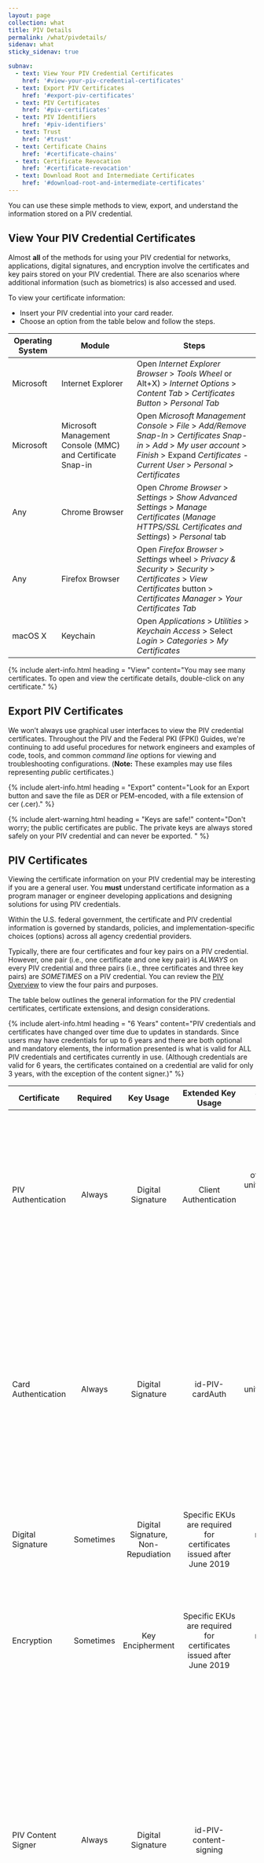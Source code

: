 ```yaml
---
layout: page
collection: what
title: PIV Details
permalink: /what/pivdetails/
sidenav: what
sticky_sidenav: true

subnav:
  - text: View Your PIV Credential Certificates
    href: '#view-your-piv-credential-certificates'
  - text: Export PIV Certificates
    href: '#export-piv-certificates'
  - text: PIV Certificates
    href: '#piv-certificates'
  - text: PIV Identifiers
    href: '#piv-identifiers'
  - text: Trust
    href: '#trust'
  - text: Certificate Chains
    href: '#certificate-chains'
  - text: Certificate Revocation
    href: '#certificate-revocation'
  - text: Download Root and Intermediate Certificates
    href: '#download-root-and-intermediate-certificates'
---
```


You can use these simple methods to view, export, and understand the information stored on a PIV credential.

## View Your PIV Credential Certificates

Almost **all** of the methods for using your PIV credential for networks, applications, digital signatures, and encryption involve the certificates and key pairs stored on your PIV credential.  There are also scenarios where additional information (such as biometrics) is also accessed and used. 

To view your certificate information:

- Insert your PIV credential into your card reader.
- Choose an option from the table below and follow the steps.

| Operating System     | Module   | Steps |
| -------------             |----|----|
| Microsoft   | Internet Explorer  | Open _Internet Explorer Browser_ > _Tools Wheel_ or Alt+X) > _Internet Options_ > _Content Tab_ > _Certificates Button_ > _Personal Tab_  |
| Microsoft       | Microsoft Management Console (MMC) and Certificate Snap-in  |  Open _Microsoft Management Console_ > _File_ > _Add/Remove Snap-In_ > _Certificates Snap-in_ > _Add_ > _My user account_ > _Finish_ > Expand _Certificates - Current User_ > _Personal_ > _Certificates_   |
| Any   | Chrome Browser  | Open _Chrome Browser_ > _Settings_ > _Show Advanced Settings_ > _Manage Certificates_ (_Manage HTTPS/SSL Certificates and Settings_)  > _Personal_ tab  |
| Any   | Firefox Browser  | Open _Firefox Browser_ > _Settings_ wheel > _Privacy & Security_ > _Security_ > _Certificates_ > _View Certificates_ button > _Certificates Manager_ > _Your Certificates Tab_
| macOS X   | Keychain  | Open _Applications_ > _Utilities_ > _Keychain Access_ > Select _Login_ > _Categories_ > _My Certificates_  |

{% include alert-info.html heading = "View" content="You may see many certificates.  To open and view the certificate details, double-click on any certificate." %}

## Export PIV Certificates

We won’t always use graphical user interfaces to view the PIV credential certificates. Throughout the PIV and the Federal PKI (FPKI) Guides, we're continuing to add useful procedures for network engineers and examples of code, tools, and common _command line_ options for viewing and troubleshooting configurations.  (**Note:** These examples may use files representing _public_ certificates.)

{% include alert-info.html heading = "Export" content="Look for an Export button and save the file as DER or PEM-encoded, with a file extension of cer (.cer)." %}

{% include alert-warning.html heading = "Keys are safe!" content="Don't worry; the public certificates are public. The private keys are always stored safely on your PIV credential and can never be exported. " %}

## PIV Certificates

Viewing the certificate information on your PIV credential may be interesting if you are a general user.  You **must** understand certificate information as a program manager or engineer developing applications and designing solutions for using PIV credentials.

Within the U.S. federal government, the certificate and PIV credential information is governed by standards, policies, and implementation-specific choices (options) across all agency credential providers.

Typically, there are four certificates and four key pairs on a PIV credential.  However, one pair (i.e., one certificate and one key pair) is *ALWAYS* on every PIV credential and three pairs (i.e., three certificates and three key pairs) are *SOMETIMES* on a PIV credential.  You can review the [PIV Overview](/what/services/#physical-features) to view the four pairs and purposes.

The table below outlines the general information for the PIV credential certificates, certificate extensions, and design considerations. 

{% include alert-info.html heading = "6 Years" content="PIV credentials and certificates have changed over time due to updates in standards.  Since users may have credentials for up to 6 years and there are both optional and mandatory elements, the information presented is what is valid for ALL PIV credentials and certificates currently in use. (Although credentials are valid for 6 years, the certificates contained on a credential are valid for only 3 years, with the exception of the content signer.)" %}

| Certificate              | Required  | Key Usage | Extended Key Usage  | Subject Alternative Name | Design Considerations |
| -------------            |:----:      |:----:               |:----:               |:----:|  ----|
| PIV Authentication | Always | Digital Signature | Client Authentication | otherName = FASC-N;<br> uniformResourceIdentifier = UUID;<br>Principal Name = _prefix_@_suffix_  | Principal Name values are **not** required by policy to be present in all Subject Alternative Name extensions. The Card UUID may also commonly be referred to as the Global Unique Identifier (GUID). |
| Card Authentication | Always | Digital Signature | id-PIV-cardAuth |  Name = FASC-N; <br>uniformResourceIdentifier = UUID|   Card Authentication must be included in new and replacement PIV credentials issued after August 2014; it is not expected that **all** PIV credentials will have Card Authentication certificates until September 2019. The Card UUID may also commonly be referred to as the GUID. |
| Digital Signature | Sometimes | Digital Signature, Non-Repudiation | Specific EKUs are required for certificates issued after June 2019 | rfc822name = email address | Email address is **not** required by policy. Email address may be multivalued attributes and include email aliases. |
| Encryption |Sometimes | Key Encipherment | Specific EKUs are required for certificates issued after June 2019 | rfc822name = email address | Email address is **not** required by policy. Encryption certificates that represent available, retired encryption key pairs may exist, depending on the PIV issuer. |
| PIV Content Signer  | Always  | Digital Signature  | id-PIV-content-signing  | N/A  | The PIV content signer ensures the integrity of the digital information stored on the card. Physical Access Control Systems (PACS) are the primary relying party for these certificates. This certificate is unavailable in most logical trust stores, but users can leverage the [Card Conformance Tool (CCT]({{site.baseurl}}/fpki/tools/cct/) if they would like to extract and view the PIV content signing certificate.  |

**Additional useful information:**

-   All key pairs for users are 2048-bit (RSA) keys.
-   All certificates issued and certified as _PIV_ are SHA-256 signed.
-   If you are working with _Common Access Cards_, you may still encounter SHA-1-signed certificates and might _not_ see a Card Authentication certificate.
-   There has been testing in some infrastructures to migrate to Elliptic Curve Cryptography (ECC), but there are no ECC certificates for users in production as of the date of this guide.
-   There has been testing in some infrastructures to migrate to 3072-bit (RSA) certificates, but there are no 3072-bit certificates for users in production as of the date of this guide.

In-depth details on the certificate profiles are contained in the current and historical Federal Public Key Infrastructure (FPKI) policy documents. The most recent policy and certificate profile documents may be found on IDManagement.gov's [FPKI Policy and Compliance Audit]({{site.baseurl}}/who/fpkiaudit/){:target="_blank"}{:rel="noopener noreferrer"} page.

<!-- from  https://playbooks.idmanagement.gov/piv/identifiers/ -->

## PIV Identifiers

In applications including network domains, you will associate the PIV credential with your accounts.  This process is not unique to PIV credentials and usage; it is a general concept that occurs in many applications, including your personal email accounts, your bank accounts, or your favorite social media app.  

{% include alert-info.html content="Associating a credential with an account is called account linking." %}

_Identifiers_ are the values in credentials that are used for account linking.  We focus on the **PIV Authentication** certificate and identifiers in this section to help you understand the options and design and implement solutions for using PIV to authenticate to networks and applications. For more information on account linking, see [Account Linking]({{site.baseurl}}/how/account-linking/){:target="_blank"}{:rel="noopener noreferrer"} .

The table below outlines identifiers available in the PIV Authentication certificate and design considerations for implementations.

| Identifiers              | Considerations |
| -------------            |----            |
| Subject      |  Unique for every person _within the same agency_; value does not change when a user receives a new, replaced, or updated PIV credential _within the same agency_. |
| Issuer and Subject      | Unique for every person; value does not change when a user receives a new, replaced, or updated PIV credential _within the same agency_. |
| Issuer and Serial Number   | Unique for every person and certificate; value changes when a user receives a new, replaced, or updated PIV credential. |
| Subject Key Identifier  | Unique for every person and certificate; value changes when a user receives a new, replaced, or updated PIV credential. |
| SHA-1 Hash of Public Key  | Value changes when a user receives a new, replaced, or updated PIV credential; commonly referred to as the _thumbprint_ of the certificate. |
| Federal Agency Smart Card Number (FASC-N)   | It is not recommended to use the FASC-N as an identifier; unique for every credential _only within the U.S. federal Executive Branch agencies_; no uniqueness for PIV credentials issued by Legislative or Judicial Branch agencies, state, local, tribal, territories, partners, or any credentials certified as PIV-Interoperable or _PIV-I_; value changes when a user receives a new, replaced, or updated PIV credential; legacy definition and usage supported building access control systems as outlined in [Technical Implementation Guidance: Smart Card Enabled Physical Access Control Systems)]({{site.baseurl}}/docs/pacs-tig-scepacs.pdf){:target="_blank"}{:rel="noopener noreferrer"} (PDF, 2005). |
| Card Universal Unique Identifier (UUID)      |   Unique for every person and credential; value changes when a user receives a new, replaced, or updated PIV credential; Card UUID value is only required to be present for new or replacement PIV credentials issued after August 2014; may also commonly be referred to as the Global Unique Identifier (GUID). |
| User Principal Name in _Subject Alternate Name_   |  Not required to be included in all PIV Authentication certificates; not recommended for use as an identifier to achieve full interoperability for networks or applications; commonly used for enterprise smart card logon / network authentication in _legacy_ implementations. |

For all items referencing an _agency_ in the table, you should consider the reference as the small organizational unit.  For example, a user who switches between one component in a large agency to another component may receive a new Subject Name when the user requires a replacement PIV credential.

{% include alert-warning.html heading="Organization Specific Identifiers" content="Multiple departments and agencies leverage a persistent, internal unique identifier. For example, the Department of Defense uses a unique 10-digit identifier called the Electronic Data Interchange Personal Identifier or EDIPI. The Department of Homeland Security and the Department of Health and Human Services leverage a similar persistent lifetime identifier for their identities. Note that these identifiers are unique within the systems that generate them. There is a risk of collision when leveraging these identifiers in external systems." %}

<!-- from   -->

Two common questions about PIV are: "What are all these certificates, and how do I configure my applications to use them?"  Answering these questions involves explaining trust, certificate chains, and revocation.  

If you are looking for the root certificates, you can quickly [jump to the end of the page](#download-root-and-intermediate-certificates) for instructions.

## Trust
Identity certificates are issued and digitally signed by a _certification authority (CA)_.  The _CA_ that signed your PIV certificates is called an _**intermediate** CA_ because it was issued a certificate by another _CA_.  This process of issuing and signing continues until there is one  _CA_ that is called the _**root** CA_.

The full process of proving identity when issuing the certificates, auditing the certification authorities, and the cryptographic protections of the digital signatures establish the basis of trust for PIV credentials and certificates.

<img src="{{site.baseurl}}/assets/piv/trust_identity_certificates.png" alt="Example of an identity certificate with intermediate and root." width="506" height="269">

For the federal government Executive Branch agencies, there is one root CA named _Federal Common Policy Certificate Authority G2 (FCPCAG2 or COMMON)_ and there are dozens of intermediate CAs.  The federal government has also established trust with other CAs that serve business communities, state and local government communities, and international government communities.

The participating CAs are subject to policies, processes, and auditing collectively referred to as the [*Federal Public Key Infrastructure (FPKI)*]({{site.baseurl}}/who/fpkiaudit/){:target="_blank"}{:rel="noopener noreferrer"}

The [FPKI Graph]({{site.baseurl}}/fpki/tools/fpkigraph/){:target="_blank"}{:rel="noopener noreferrer"} is an interactive chart of the Federal Public Key Infrastructure CAs, including cross-certified business communities.


## Certificate Chains
To digitally trust YOU and your PIV credential certificates, the workstations, servers, applications, and network domains will be configured. Understanding and managing certificate chains are one of the methods to configure trust.

The certificate chain includes the intermediate CA certificates and the Federal Common Policy Certification Authority G2 (COMMON) root certificate.

<img src="{{site.baseurl}}/assets/piv/certificate_chains.png" alt="Example of a PIV certificate chain to Common." width="506" height="268">

{% include alert-info.html heading = "Federal PKI Person Root - COMMON" content="The Federal Common Policy Certification Authority G2 (COMMON) root certificate is included in Adobe trust stores by default.  It is not included by default in Microsoft, Apple, Mozilla, Java, all mobile device operating systems, or Linux based operating systems." %}

If you are an engineer working on implementing PIV authentication, you may need to download and install the root certificate (COMMON) for your workstations, servers, applications and network domains.

Many applications may require intermediate certificates to successfully trust ALL PIV credentials and may not support the automatic retrieval of certificate chains.  You should consider the possible unintended consequences of installing intermediate certificates which _only_ represent intermediate certificate chains for your agency users.  You may want to be able to trust all PIV credentials from agencies and credentials from our trusted partners.  It is increasingly more common for users from other agencies or partners to _authenticate_ to your networks or applications; this usage is the foundation of PIV to promote trust, interoperability, authentication, and efficiency across the U.S. federal government.  

General recommendations for trust and certificate chain management include:

- COMMON should be used as the trusted root CA.
- Management of root and intermediate CA certificates and distribution to network domains, workstations, servers and applications should be managed with group policy objects, secure automated distributions mechanisms, and enterprise policies and procedures to ensure updates are managed effectively.
- NIST published an [Information Technology Laboratory (ITL) bulletin](http://csrc.nist.gov/publications/nistbul/july-2012_itl-bulletin.pdf){:target="_blank"}{:rel="noopener noreferrer"} in July 2012 which includes general practices to consider.

Installation of the trusted root certificate and intermediate certificates is dependent upon operating systems and applications. Instructions for [downloading certificates](#download-root-and-intermediate-certificates) are at the end of this page.

## Certificate Revocation
Revocation is the process and technology used to identify a certificate as no longer valid—to tell computers and applications _"do not trust this certificate anymore."_

PIV credential certificates will be _revoked_ when a user terminates employment or a contract with an agency, is issued a new credential, is issued an updated PIV credential, or has a lost, stolen, or damaged PIV credential.  The revocation of PIV credential certificates occurs with the PIV credential issuer and CA.

There are two protocols available to verify if a PIV credential certificate has been revoked:

- Online Certificate Status Protocol (OCSP)
- Certificate Revocation Lists (CRLs)

Some implementations also validate whether the intermediate CA certificates have been _revoked_.  While revocation of an intermediate CA certificate does not occur often, it is a safeguard in place and each intermediate CA and COMMON also publishes CRLs for the certificates signed next in the chain.   

The table below outlines general information on each protocol, the certificate extension that contains the reference, and design considerations.

| Type | Certificate Extension | Protocol (Port) | Considerations|
| ----- | -------| -------| ------|
| OCSP | Authority Information Access | HTTP (80) | All PIV certificates have OCSP references and OCSP responder web services which are Internet accessible and provided by the issuing CA. Intermediate CAs are **not** required to have OCSP available for the _intermediate_ certificates.|
| CRL  | CRL Distribution Point (CDP) | HTTP (80) | All PIV certificates have CRL references and CRLs files published to Internet accessible web services by the issuing CA.  All intermediate CA certificates also have CRL references, files, and Internet accessible web services.  CRL files have an expiration time that varies between 6 to 18 hours. CRL file sizes distributed by issuing CAs as of the date of this guide range from a few kilobytes to **more than 30 megabytes (MB)**.

For a portion of your implementations such as network authentication, the _revocation_ checks will occur as part of the operating system or server native functionality.  Other implementations may want to consider services such as implementing Server Certificate Validation Protocol (SCVP).  These are advanced topics to consider and will be covered in other areas of the guides soon.  

## Download Root and Intermediate Certificates

The federal government recently deployed the Federal Common Policy CA G2 (FCPCAG2), a new Federal Public Key Infrastructure (FPKI) root CA. As the existing Federal Common Policy CA reaches the end of its planned service life, FCPCAG2 will roll out incrementally and serve as the new trust anchor for the Federal PKI. Below, you’ll find important dates and steps for a successful operational transition to the FCPCAG2 trust anchor.

For instructions on how to download the new root and intermediate certificates, go to [the FPKI guide on the Federal Common Policy G2 Update]({{site.baseurl}}/fpki/){:target="_blank"}{:rel="noopener noreferrer"}

#### Download Any Additional Intermediate Certification Authority Certificates

You can contact your agency's information security teams for help with additional intermediate certificates, or you can find the intermediate certificates by using information in your PIV certificates directly.

- View your PIV Authentication certificate. To review how to view your PIV Authentication certificate, go to the [PIV Details]({{site.baseurl}}/what/pivdetails/){:target="_blank"}{:rel="noopener noreferrer"}
- In the **Authority Information Access (AIA)** extension, there is a URL (http://) that references a file with a .p7b or .p7c extension.
- Download the file, open it, and view the intermediate CA certificates.
- Repeat the process using the AIA extension of the intermediate CA certificates until the final reference finds an intermediate CA certificate that is issued and signed by COMMON.

Many products and implementations may automatically retrieve the intermediate certificates during a process called _certificate path building_ or _certificate path discovery_.   You will encounter varying implementations of the _certificate path discovery_ process based on differences in client operating systems, browsers, mobile devices, programming languages, and even applications directly. It can be challenging to understand all the options that impact your users and applications; we are seeking input and contributions to expand this information for you.

We want to add more information to help you, so check back often or review the Issues posted and consider contributing!
